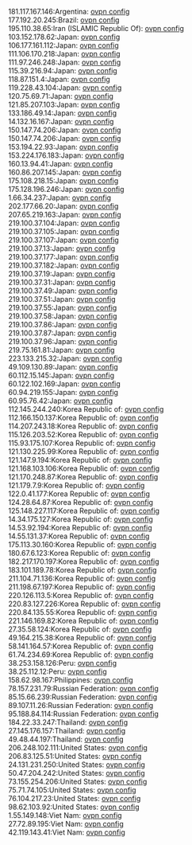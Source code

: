 181.117.167.146:Argentina: [ovpn config](vpn/181_117_167_146.ovpn)  
177.192.20.245:Brazil: [ovpn config](vpn/177_192_20_245.ovpn)  
195.110.38.65:Iran (ISLAMIC Republic Of): [ovpn config](vpn/195_110_38_65.ovpn)  
103.152.178.62:Japan: [ovpn config](vpn/103_152_178_62.ovpn)  
106.177.161.112:Japan: [ovpn config](vpn/106_177_161_112.ovpn)  
111.106.170.218:Japan: [ovpn config](vpn/111_106_170_218.ovpn)  
111.97.246.248:Japan: [ovpn config](vpn/111_97_246_248.ovpn)  
115.39.216.94:Japan: [ovpn config](vpn/115_39_216_94.ovpn)  
118.87.151.4:Japan: [ovpn config](vpn/118_87_151_4.ovpn)  
119.228.43.104:Japan: [ovpn config](vpn/119_228_43_104.ovpn)  
120.75.69.71:Japan: [ovpn config](vpn/120_75_69_71.ovpn)  
121.85.207.103:Japan: [ovpn config](vpn/121_85_207_103.ovpn)  
133.186.49.14:Japan: [ovpn config](vpn/133_186_49_14.ovpn)  
14.132.16.167:Japan: [ovpn config](vpn/14_132_16_167.ovpn)  
150.147.74.206:Japan: [ovpn config](vpn/150_147_74_206.ovpn)  
150.147.74.206:Japan: [ovpn config](vpn/150_147_74_206.ovpn)  
153.194.22.93:Japan: [ovpn config](vpn/153_194_22_93.ovpn)  
153.224.176.183:Japan: [ovpn config](vpn/153_224_176_183.ovpn)  
160.13.94.41:Japan: [ovpn config](vpn/160_13_94_41.ovpn)  
160.86.207.145:Japan: [ovpn config](vpn/160_86_207_145.ovpn)  
175.108.218.15:Japan: [ovpn config](vpn/175_108_218_15.ovpn)  
175.128.196.246:Japan: [ovpn config](vpn/175_128_196_246.ovpn)  
1.66.34.237:Japan: [ovpn config](vpn/1_66_34_237.ovpn)  
202.177.66.20:Japan: [ovpn config](vpn/202_177_66_20.ovpn)  
207.65.219.163:Japan: [ovpn config](vpn/207_65_219_163.ovpn)  
219.100.37.104:Japan: [ovpn config](vpn/219_100_37_104.ovpn)  
219.100.37.105:Japan: [ovpn config](vpn/219_100_37_105.ovpn)  
219.100.37.107:Japan: [ovpn config](vpn/219_100_37_107.ovpn)  
219.100.37.13:Japan: [ovpn config](vpn/219_100_37_13.ovpn)  
219.100.37.177:Japan: [ovpn config](vpn/219_100_37_177.ovpn)  
219.100.37.182:Japan: [ovpn config](vpn/219_100_37_182.ovpn)  
219.100.37.19:Japan: [ovpn config](vpn/219_100_37_19.ovpn)  
219.100.37.31:Japan: [ovpn config](vpn/219_100_37_31.ovpn)  
219.100.37.49:Japan: [ovpn config](vpn/219_100_37_49.ovpn)  
219.100.37.51:Japan: [ovpn config](vpn/219_100_37_51.ovpn)  
219.100.37.55:Japan: [ovpn config](vpn/219_100_37_55.ovpn)  
219.100.37.58:Japan: [ovpn config](vpn/219_100_37_58.ovpn)  
219.100.37.86:Japan: [ovpn config](vpn/219_100_37_86.ovpn)  
219.100.37.87:Japan: [ovpn config](vpn/219_100_37_87.ovpn)  
219.100.37.96:Japan: [ovpn config](vpn/219_100_37_96.ovpn)  
219.75.161.81:Japan: [ovpn config](vpn/219_75_161_81.ovpn)  
223.133.215.32:Japan: [ovpn config](vpn/223_133_215_32.ovpn)  
49.109.130.89:Japan: [ovpn config](vpn/49_109_130_89.ovpn)  
60.112.15.145:Japan: [ovpn config](vpn/60_112_15_145.ovpn)  
60.122.102.169:Japan: [ovpn config](vpn/60_122_102_169.ovpn)  
60.94.219.155:Japan: [ovpn config](vpn/60_94_219_155.ovpn)  
60.95.76.42:Japan: [ovpn config](vpn/60_95_76_42.ovpn)  
112.145.244.240:Korea Republic of: [ovpn config](vpn/112_145_244_240.ovpn)  
112.166.150.137:Korea Republic of: [ovpn config](vpn/112_166_150_137.ovpn)  
114.207.243.18:Korea Republic of: [ovpn config](vpn/114_207_243_18.ovpn)  
115.126.203.52:Korea Republic of: [ovpn config](vpn/115_126_203_52.ovpn)  
115.93.175.107:Korea Republic of: [ovpn config](vpn/115_93_175_107.ovpn)  
121.130.225.99:Korea Republic of: [ovpn config](vpn/121_130_225_99.ovpn)  
121.147.9.194:Korea Republic of: [ovpn config](vpn/121_147_9_194.ovpn)  
121.168.103.106:Korea Republic of: [ovpn config](vpn/121_168_103_106.ovpn)  
121.170.248.87:Korea Republic of: [ovpn config](vpn/121_170_248_87.ovpn)  
121.179.7.9:Korea Republic of: [ovpn config](vpn/121_179_7_9.ovpn)  
122.0.41.177:Korea Republic of: [ovpn config](vpn/122_0_41_177.ovpn)  
124.28.64.87:Korea Republic of: [ovpn config](vpn/124_28_64_87.ovpn)  
125.148.227.117:Korea Republic of: [ovpn config](vpn/125_148_227_117.ovpn)  
14.34.175.127:Korea Republic of: [ovpn config](vpn/14_34_175_127.ovpn)  
14.53.92.194:Korea Republic of: [ovpn config](vpn/14_53_92_194.ovpn)  
14.55.131.37:Korea Republic of: [ovpn config](vpn/14_55_131_37.ovpn)  
175.113.30.160:Korea Republic of: [ovpn config](vpn/175_113_30_160.ovpn)  
180.67.6.123:Korea Republic of: [ovpn config](vpn/180_67_6_123.ovpn)  
182.217.170.197:Korea Republic of: [ovpn config](vpn/182_217_170_197.ovpn)  
183.101.189.78:Korea Republic of: [ovpn config](vpn/183_101_189_78.ovpn)  
211.104.71.136:Korea Republic of: [ovpn config](vpn/211_104_71_136.ovpn)  
211.198.67.197:Korea Republic of: [ovpn config](vpn/211_198_67_197.ovpn)  
220.126.113.5:Korea Republic of: [ovpn config](vpn/220_126_113_5.ovpn)  
220.83.127.226:Korea Republic of: [ovpn config](vpn/220_83_127_226.ovpn)  
220.84.135.55:Korea Republic of: [ovpn config](vpn/220_84_135_55.ovpn)  
221.146.169.82:Korea Republic of: [ovpn config](vpn/221_146_169_82.ovpn)  
27.35.58.124:Korea Republic of: [ovpn config](vpn/27_35_58_124.ovpn)  
49.164.215.38:Korea Republic of: [ovpn config](vpn/49_164_215_38.ovpn)  
58.141.164.57:Korea Republic of: [ovpn config](vpn/58_141_164_57.ovpn)  
61.74.234.69:Korea Republic of: [ovpn config](vpn/61_74_234_69.ovpn)  
38.253.158.126:Peru: [ovpn config](vpn/38_253_158_126.ovpn)  
38.25.112.12:Peru: [ovpn config](vpn/38_25_112_12.ovpn)  
158.62.98.167:Philippines: [ovpn config](vpn/158_62_98_167.ovpn)  
78.157.231.79:Russian Federation: [ovpn config](vpn/78_157_231_79.ovpn)  
85.15.66.239:Russian Federation: [ovpn config](vpn/85_15_66_239.ovpn)  
89.107.11.26:Russian Federation: [ovpn config](vpn/89_107_11_26.ovpn)  
95.188.84.114:Russian Federation: [ovpn config](vpn/95_188_84_114.ovpn)  
184.22.33.247:Thailand: [ovpn config](vpn/184_22_33_247.ovpn)  
27.145.176.157:Thailand: [ovpn config](vpn/27_145_176_157.ovpn)  
49.48.44.197:Thailand: [ovpn config](vpn/49_48_44_197.ovpn)  
206.248.102.111:United States: [ovpn config](vpn/206_248_102_111.ovpn)  
206.83.125.51:United States: [ovpn config](vpn/206_83_125_51.ovpn)  
24.131.231.250:United States: [ovpn config](vpn/24_131_231_250.ovpn)  
50.47.204.242:United States: [ovpn config](vpn/50_47_204_242.ovpn)  
73.155.254.206:United States: [ovpn config](vpn/73_155_254_206.ovpn)  
75.71.74.105:United States: [ovpn config](vpn/75_71_74_105.ovpn)  
76.104.217.23:United States: [ovpn config](vpn/76_104_217_23.ovpn)  
98.62.103.92:United States: [ovpn config](vpn/98_62_103_92.ovpn)  
1.55.149.148:Viet Nam: [ovpn config](vpn/1_55_149_148.ovpn)  
27.72.89.195:Viet Nam: [ovpn config](vpn/27_72_89_195.ovpn)  
42.119.143.41:Viet Nam: [ovpn config](vpn/42_119_143_41.ovpn)  
